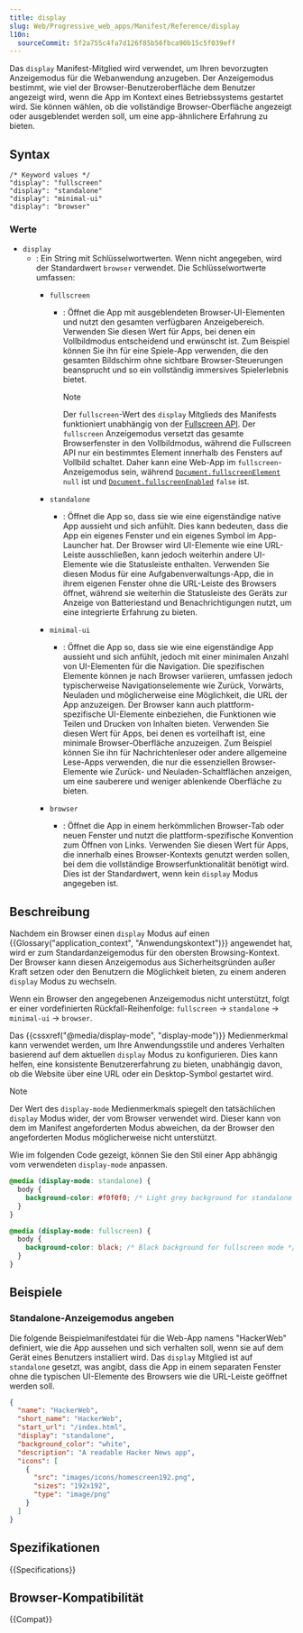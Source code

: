 ```yaml
---
title: display
slug: Web/Progressive_web_apps/Manifest/Reference/display
l10n:
  sourceCommit: 5f2a755c4fa7d126f85b56fbca90b15c5f039eff
---
```


Das `display` Manifest-Mitglied wird verwendet, um Ihren bevorzugten Anzeigemodus für die Webanwendung anzugeben. Der Anzeigemodus bestimmt, wie viel der Browser-Benutzeroberfläche dem Benutzer angezeigt wird, wenn die App im Kontext eines Betriebssystems gestartet wird. Sie können wählen, ob die vollständige Browser-Oberfläche angezeigt oder ausgeblendet werden soll, um eine app-ähnlichere Erfahrung zu bieten.

## Syntax

```json-nolint
/* Keyword values */
"display": "fullscreen"
"display": "standalone"
"display": "minimal-ui"
"display": "browser"
```

### Werte

- `display`
  - : Ein String mit Schlüsselwortwerten. Wenn nicht angegeben, wird der Standardwert `browser` verwendet. Die Schlüsselwortwerte umfassen:
    - `fullscreen`
      - : Öffnet die App mit ausgeblendeten Browser-UI-Elementen und nutzt den gesamten verfügbaren Anzeigebereich. Verwenden Sie diesen Wert für Apps, bei denen ein Vollbildmodus entscheidend und erwünscht ist. Zum Beispiel können Sie ihn für eine Spiele-App verwenden, die den gesamten Bildschirm ohne sichtbare Browser-Steuerungen beansprucht und so ein vollständig immersives Spielerlebnis bietet.

        > [!NOTE]
        > Der `fullscreen`-Wert des `display` Mitglieds des Manifests funktioniert unabhängig von der [Fullscreen API](/de/docs/Web/API/Fullscreen_API). Der `fullscreen` Anzeigemodus versetzt das gesamte Browserfenster in den Vollbildmodus, während die Fullscreen API nur ein bestimmtes Element innerhalb des Fensters auf Vollbild schaltet. Daher kann eine Web-App im `fullscreen`-Anzeigemodus sein, während [`Document.fullscreenElement`](/de/docs/Web/API/Document/fullscreenElement) `null` ist und [`Document.fullscreenEnabled`](/de/docs/Web/API/Document/fullscreenEnabled) `false` ist.

    - `standalone`
      - : Öffnet die App so, dass sie wie eine eigenständige native App aussieht und sich anfühlt. Dies kann bedeuten, dass die App ein eigenes Fenster und ein eigenes Symbol im App-Launcher hat. Der Browser wird UI-Elemente wie eine URL-Leiste ausschließen, kann jedoch weiterhin andere UI-Elemente wie die Statusleiste enthalten. Verwenden Sie diesen Modus für eine Aufgabenverwaltungs-App, die in ihrem eigenen Fenster ohne die URL-Leiste des Browsers öffnet, während sie weiterhin die Statusleiste des Geräts zur Anzeige von Batteriestand und Benachrichtigungen nutzt, um eine integrierte Erfahrung zu bieten.

    - `minimal-ui`
      - : Öffnet die App so, dass sie wie eine eigenständige App aussieht und sich anfühlt, jedoch mit einer minimalen Anzahl von UI-Elementen für die Navigation. Die spezifischen Elemente können je nach Browser variieren, umfassen jedoch typischerweise Navigationselemente wie Zurück, Vorwärts, Neuladen und möglicherweise eine Möglichkeit, die URL der App anzuzeigen. Der Browser kann auch plattform-spezifische UI-Elemente einbeziehen, die Funktionen wie Teilen und Drucken von Inhalten bieten. Verwenden Sie diesen Wert für Apps, bei denen es vorteilhaft ist, eine minimale Browser-Oberfläche anzuzeigen. Zum Beispiel können Sie ihn für Nachrichtenleser oder andere allgemeine Lese-Apps verwenden, die nur die essenziellen Browser-Elemente wie Zurück- und Neuladen-Schaltflächen anzeigen, um eine sauberere und weniger ablenkende Oberfläche zu bieten.

    - `browser`
      - : Öffnet die App in einem herkömmlichen Browser-Tab oder neuen Fenster und nutzt die plattform-spezifische Konvention zum Öffnen von Links. Verwenden Sie diesen Wert für Apps, die innerhalb eines Browser-Kontexts genutzt werden sollen, bei dem die vollständige Browserfunktionalität benötigt wird. Dies ist der Standardwert, wenn kein `display` Modus angegeben ist.

## Beschreibung

Nachdem ein Browser einen `display` Modus auf einen {{Glossary("application_context", "Anwendungskontext")}} angewendet hat, wird er zum Standardanzeigemodus für den obersten Browsing-Kontext. Der Browser kann diesen Anzeigemodus aus Sicherheitsgründen außer Kraft setzen oder den Benutzern die Möglichkeit bieten, zu einem anderen `display` Modus zu wechseln.

Wenn ein Browser den angegebenen Anzeigemodus nicht unterstützt, folgt er einer vordefinierten Rückfall-Reihenfolge: `fullscreen` → `standalone` → `minimal-ui` → `browser`.

Das {{cssxref("@media/display-mode", "display-mode")}} Medienmerkmal kann verwendet werden, um Ihre Anwendungsstile und anderes Verhalten basierend auf dem aktuellen `display` Modus zu konfigurieren. Dies kann helfen, eine konsistente Benutzererfahrung zu bieten, unabhängig davon, ob die Website über eine URL oder ein Desktop-Symbol gestartet wird.

> [!NOTE]
> Der Wert des `display-mode` Medienmerkmals spiegelt den tatsächlichen `display` Modus wider, der vom Browser verwendet wird.
> Dieser kann von dem im Manifest angeforderten Modus abweichen, da der Browser den angeforderten Modus möglicherweise nicht unterstützt.

Wie im folgenden Code gezeigt, können Sie den Stil einer App abhängig vom verwendeten `display-mode` anpassen.

```css
@media (display-mode: standalone) {
  body {
    background-color: #f0f0f0; /* Light grey background for standalone mode */
  }
}

@media (display-mode: fullscreen) {
  body {
    background-color: black; /* Black background for fullscreen mode */
  }
}
```

## Beispiele

### Standalone-Anzeigemodus angeben

Die folgende Beispielmanifestdatei für die Web-App namens "HackerWeb" definiert, wie die App aussehen und sich verhalten soll, wenn sie auf dem Gerät eines Benutzers installiert wird. Das `display` Mitglied ist auf `standalone` gesetzt, was angibt, dass die App in einem separaten Fenster ohne die typischen UI-Elemente des Browsers wie die URL-Leiste geöffnet werden soll.

```json
{
  "name": "HackerWeb",
  "short_name": "HackerWeb",
  "start_url": "/index.html",
  "display": "standalone",
  "background_color": "white",
  "description": "A readable Hacker News app",
  "icons": [
    {
      "src": "images/icons/homescreen192.png",
      "sizes": "192x192",
      "type": "image/png"
    }
  ]
}
```

## Spezifikationen

{{Specifications}}

## Browser-Kompatibilität

{{Compat}}
